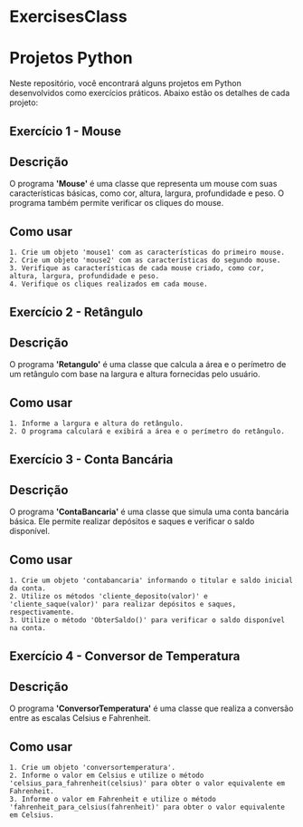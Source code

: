 # ExercisesClass

# Projetos Python

Neste repositório, você encontrará alguns projetos em Python desenvolvidos como exercícios práticos. Abaixo estão os detalhes de cada projeto:
## Exercício 1 - Mouse
## Descrição

O programa **'Mouse'** é uma classe que representa um mouse com suas características básicas, como cor, altura, largura, profundidade e peso. O programa também permite verificar os cliques do mouse.
## Como usar

    1. Crie um objeto 'mouse1' com as características do primeiro mouse.
    2. Crie um objeto 'mouse2' com as características do segundo mouse.
    3. Verifique as características de cada mouse criado, como cor, altura, largura, profundidade e peso.
    4. Verifique os cliques realizados em cada mouse.

## Exercício 2 - Retângulo
## Descrição

O programa **'Retangulo'** é uma classe que calcula a área e o perímetro de um retângulo com base na largura e altura fornecidas pelo usuário.
## Como usar

    1. Informe a largura e altura do retângulo.
    2. O programa calculará e exibirá a área e o perímetro do retângulo.

## Exercício 3 - Conta Bancária
## Descrição

O programa **'ContaBancaria'** é uma classe que simula uma conta bancária básica. Ele permite realizar depósitos e saques e verificar o saldo disponível.
## Como usar

    1. Crie um objeto 'contabancaria' informando o titular e saldo inicial da conta.
    2. Utilize os métodos 'cliente_deposito(valor)' e 'cliente_saque(valor)' para realizar depósitos e saques, respectivamente.
    3. Utilize o método 'ObterSaldo()' para verificar o saldo disponível na conta.

## Exercício 4 - Conversor de Temperatura
## Descrição

O programa **'ConversorTemperatura'** é uma classe que realiza a conversão entre as escalas Celsius e Fahrenheit.
## Como usar

    1. Crie um objeto 'conversortemperatura'.
    2. Informe o valor em Celsius e utilize o método 'celsius_para_fahrenheit(celsius)' para obter o valor equivalente em Fahrenheit.
    3. Informe o valor em Fahrenheit e utilize o método 'fahrenheit_para_celsius(fahrenheit)' para obter o valor equivalente em Celsius.
